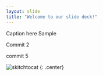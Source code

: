 ```yaml
---
layout: slide
title: "Welcome to our slide deck!"
---
```


Caption here Sample

Commit 2

commit 5

![skitchtocat](https://octodex.github.com/images/skitchtocat.png)
{: .center}
